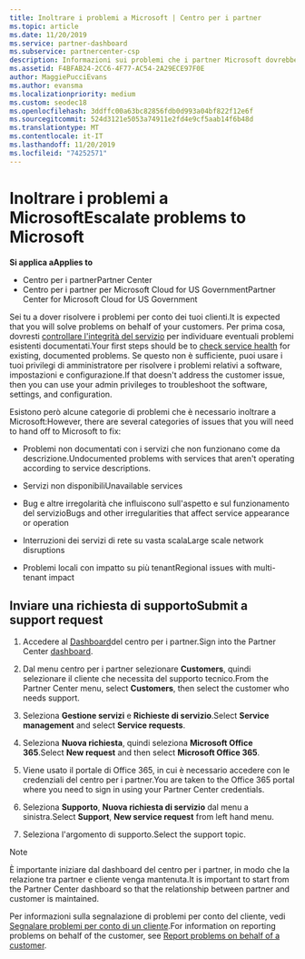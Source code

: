 ```yaml
---
title: Inoltrare i problemi a Microsoft | Centro per i partner
ms.topic: article
ms.date: 11/20/2019
ms.service: partner-dashboard
ms.subservice: partnercenter-csp
description: Informazioni sui problemi che i partner Microsoft dovrebbero risolvere per i clienti e sui problemi che potrebbero essere necessari per inoltrare a Microsoft.
ms.assetid: F4BFAB24-2CC6-4F77-AC54-2A29ECE97F0E
author: MaggiePucciEvans
ms.author: evansma
ms.localizationpriority: medium
ms.custom: seodec18
ms.openlocfilehash: 3ddffc00a63bc82856fdb0d993a04bf822f12e6f
ms.sourcegitcommit: 524d3121e5053a74911e2fd4e9cf5aab14f6b48d
ms.translationtype: MT
ms.contentlocale: it-IT
ms.lasthandoff: 11/20/2019
ms.locfileid: "74252571"
---
```

# <a name="escalate-problems-to-microsoft"></a><span data-ttu-id="b3d87-103">Inoltrare i problemi a Microsoft</span><span class="sxs-lookup"><span data-stu-id="b3d87-103">Escalate problems to Microsoft</span></span>

<span data-ttu-id="b3d87-104">**Si applica a**</span><span class="sxs-lookup"><span data-stu-id="b3d87-104">**Applies to**</span></span>

-  <span data-ttu-id="b3d87-105">Centro per i partner</span><span class="sxs-lookup"><span data-stu-id="b3d87-105">Partner Center</span></span>
-  <span data-ttu-id="b3d87-106">Centro per i partner per Microsoft Cloud for US Government</span><span class="sxs-lookup"><span data-stu-id="b3d87-106">Partner Center for Microsoft Cloud for US Government</span></span>

<span data-ttu-id="b3d87-107">Sei tu a dover risolvere i problemi per conto dei tuoi clienti.</span><span class="sxs-lookup"><span data-stu-id="b3d87-107">It is expected that you will solve problems on behalf of your customers.</span></span> <span data-ttu-id="b3d87-108">Per prima cosa, dovresti [controllare l'integrità del servizio](check-service-health.md) per individuare eventuali problemi esistenti documentati.</span><span class="sxs-lookup"><span data-stu-id="b3d87-108">Your first steps should be to [check service health](check-service-health.md) for existing, documented problems.</span></span> <span data-ttu-id="b3d87-109">Se questo non è sufficiente, puoi usare i tuoi privilegi di amministratore per risolvere i problemi relativi a software, impostazioni e configurazione.</span><span class="sxs-lookup"><span data-stu-id="b3d87-109">If that doesn't address the customer issue, then you can use your admin privileges to troubleshoot the software, settings, and configuration.</span></span>

<span data-ttu-id="b3d87-110">Esistono però alcune categorie di problemi che è necessario inoltrare a Microsoft:</span><span class="sxs-lookup"><span data-stu-id="b3d87-110">However, there are several categories of issues that you will need to hand off to Microsoft to fix:</span></span>

- <span data-ttu-id="b3d87-111">Problemi non documentati con i servizi che non funzionano come da descrizione.</span><span class="sxs-lookup"><span data-stu-id="b3d87-111">Undocumented problems with services that aren't operating according to service descriptions.</span></span>

- <span data-ttu-id="b3d87-112">Servizi non disponibili</span><span class="sxs-lookup"><span data-stu-id="b3d87-112">Unavailable services</span></span>

- <span data-ttu-id="b3d87-113">Bug e altre irregolarità che influiscono sull'aspetto e sul funzionamento del servizio</span><span class="sxs-lookup"><span data-stu-id="b3d87-113">Bugs and other irregularities that affect service appearance or operation</span></span>

- <span data-ttu-id="b3d87-114">Interruzioni dei servizi di rete su vasta scala</span><span class="sxs-lookup"><span data-stu-id="b3d87-114">Large scale network disruptions</span></span>

- <span data-ttu-id="b3d87-115">Problemi locali con impatto su più tenant</span><span class="sxs-lookup"><span data-stu-id="b3d87-115">Regional issues with multi-tenant impact</span></span>

## <a name="submit-a-support-request"></a><span data-ttu-id="b3d87-116">Inviare una richiesta di supporto</span><span class="sxs-lookup"><span data-stu-id="b3d87-116">Submit a support request</span></span>

1. <span data-ttu-id="b3d87-117">Accedere al [Dashboard](https://partner.microsoft.com/dashboard)del centro per i partner.</span><span class="sxs-lookup"><span data-stu-id="b3d87-117">Sign into the Partner Center [dashboard](https://partner.microsoft.com/dashboard).</span></span>

2. <span data-ttu-id="b3d87-118">Dal menu centro per i partner selezionare **Customers**, quindi selezionare il cliente che necessita del supporto tecnico.</span><span class="sxs-lookup"><span data-stu-id="b3d87-118">From the Partner Center menu, select **Customers**, then select the customer who needs support.</span></span>

3. <span data-ttu-id="b3d87-119">Seleziona **Gestione servizi** e **Richieste di servizio**.</span><span class="sxs-lookup"><span data-stu-id="b3d87-119">Select **Service management** and select **Service requests**.</span></span>

4. <span data-ttu-id="b3d87-120">Seleziona **Nuova richiesta**, quindi seleziona **Microsoft Office 365**.</span><span class="sxs-lookup"><span data-stu-id="b3d87-120">Select **New request** and then select **Microsoft Office 365**.</span></span>

5. <span data-ttu-id="b3d87-121">Viene usato il portale di Office 365, in cui è necessario accedere con le credenziali del centro per i partner.</span><span class="sxs-lookup"><span data-stu-id="b3d87-121">You are taken to the Office 365 portal where you need to sign in using your Partner Center credentials.</span></span>

6. <span data-ttu-id="b3d87-122">Seleziona **Supporto**, **Nuova richiesta di servizio** dal menu a sinistra.</span><span class="sxs-lookup"><span data-stu-id="b3d87-122">Select **Support**, **New service request** from left hand menu.</span></span>

7. <span data-ttu-id="b3d87-123">Seleziona l'argomento di supporto.</span><span class="sxs-lookup"><span data-stu-id="b3d87-123">Select the support topic.</span></span>

>[!NOTE]
><span data-ttu-id="b3d87-124">È importante iniziare dal dashboard del centro per i partner, in modo che la relazione tra partner e cliente venga mantenuta.</span><span class="sxs-lookup"><span data-stu-id="b3d87-124">It is important to start from the Partner Center dashboard so that the relationship between partner and customer is maintained.</span></span> 


<span data-ttu-id="b3d87-125">Per informazioni sulla segnalazione di problemi per conto del cliente, vedi [Segnalare problemi per conto di un cliente](report-problems-on-behalf-of-a-customer.md).</span><span class="sxs-lookup"><span data-stu-id="b3d87-125">For information on reporting problems on behalf of the customer, see [Report problems on behalf of a customer](report-problems-on-behalf-of-a-customer.md).</span></span>

 

 



